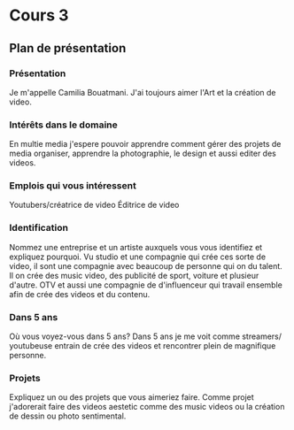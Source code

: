 # Cours 3
## Plan de présentation

### Présentation
Je m'appelle Camilia Bouatmani. J'ai toujours aimer l'Art et la création de video.     

### Intérêts dans le domaine
En multie media j'espere pouvoir apprendre comment gérer des projets de media organiser, apprendre la photographie, le design et aussi editer des videos.

### Emplois qui vous intéressent
Youtubers/créatrice de video
Éditrice de video 

### Identification
Nommez une entreprise et un artiste auxquels vous vous identifiez et expliquez pourquoi. 
Vu studio et une compagnie qui crée ces sorte de video, il sont une compagnie avec beaucoup de personne qui on du talent. Il on crée des music video, des publicité de sport, voiture et plusieur d'autre. OTV et aussi une compagnie de d'influenceur qui travail ensemble afin de crée des videos et du contenu.

### Dans 5 ans
Où vous voyez-vous dans 5 ans? 
Dans 5 ans je me voit comme streamers/ youtubeuse entrain de crée des videos et rencontrer plein de magnifique personne.

### Projets
Expliquez un ou des projets que vous aimeriez faire. 
Comme projet j'adorerait faire des videos aestetic comme des music videos ou la création de dessin ou photo sentimental. 
